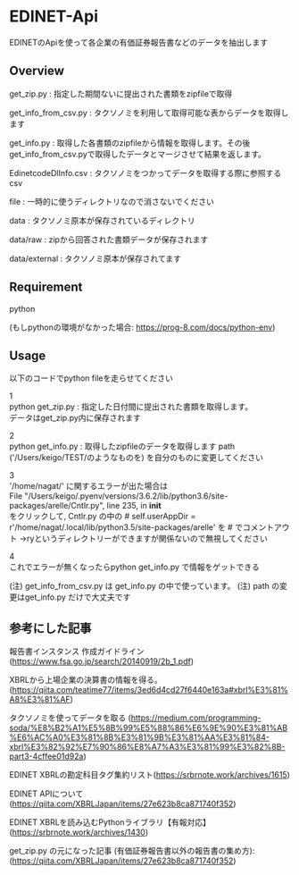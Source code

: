 # EDINET-Api
EDINETのApiを使って各企業の有価証券報告書などのデータを抽出します <br>


## Overview
get_zip.py : 指定した期間ないに提出された書類をzipfileで取得

get_info_from_csv.py : タクソノミを利用して取得可能な表からデータを取得します <br>

get_info.py : 取得した各書類のzipfileから情報を取得します。その後get_info_from_csv.pyで取得したデータとマージさせて結果を返します。

EdinetcodeDlInfo.csv : タクソノミをつかってデータを取得する際に参照するcsv

file : 一時的に使うディレクトリなので消さないでください

data : タクソノミ原本が保存されているディレクトリ

data/raw : zipから回答された書類データが保存されます

data/external : タクソノミ原本が保存されてます

## Requirement
python

(もしpythonの環境がなかった場合: https://prog-8.com/docs/python-env)

## Usage
以下のコードでpython fileを走らせてください

1 <br>
python get_zip.py : 指定した日付間に提出された書類を取得します。<br>
データはget_zip.py内に保存されます


2 <br>
python get_info.py : 取得したzipfileのデータを取得します path ('/Users/keigo/TEST/のようなものを) を自分のものに変更してください

3 <br>
'/home/nagat/' に関するエラーが出た場合は <br>
File "/Users/keigo/.pyenv/versions/3.6.2/lib/python3.6/site-packages/arelle/Cntlr.py", line 235, in __init__ <br>
をクリックして, Cntlr.py の中の # self.userAppDir = r'/home/nagat/.local/lib/python3.5/site-packages/arelle'
 を # でコメントアウト
 →ryというディレクトリーができますが関係ないので無視してください
 
4 <br>
これでエラーが無くなったらpython get_info.py で情報をゲットできる

(注) get_info_from_csv.py は get_info.py の中で使っています。
(注) path の変更はget_info.py だけで大丈夫です

 
## 参考にした記事
報告書インスタンス 作成ガイドライン(https://www.fsa.go.jp/search/20140919/2b_1.pdf)

XBRLから上場企業の決算書の情報を得る。(https://qiita.com/teatime77/items/3ed6d4cd27f6440e163a#xbrl%E3%81%A8%E3%81%AF)

タクソノミを使ってデータを取る (https://medium.com/programming-soda/%E8%B2%A1%E5%8B%99%E5%88%86%E6%9E%90%E3%81%AB%E6%AC%A0%E3%81%8B%E3%81%9B%E3%81%AA%E3%81%84-xbrl%E3%82%92%E7%90%86%E8%A7%A3%E3%81%99%E3%82%8B-part3-4cffee01d92a)

EDINET XBRLの勘定科目タグ集約リスト(https://srbrnote.work/archives/1615)

EDINET APIについて (https://qiita.com/XBRLJapan/items/27e623b8ca871740f352)

EDINET XBRLを読み込むPythonライブラリ【有報対応】(https://srbrnote.work/archives/1430)

get_zip.py の元になった記事 (有価証券報告書以外の報告書の集め方): (https://qiita.com/XBRLJapan/items/27e623b8ca871740f352)